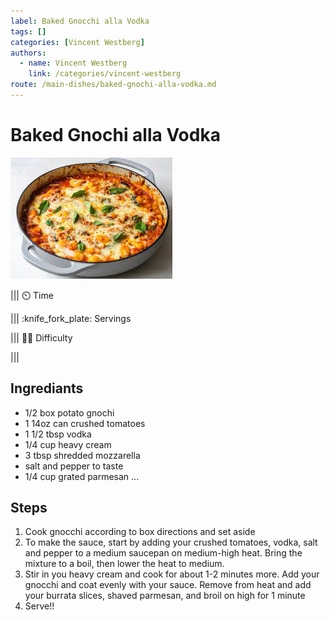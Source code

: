 ```yaml
---
label: Baked Gnocchi alla Vodka
tags: []
categories: [Vincent Westberg]
authors:
  - name: Vincent Westberg
    link: /categories/vincent-westberg
route: /main-dishes/baked-gnochi-alla-vodka.md
---
```



# Baked Gnochi alla Vodka

![](/static/banners/gnochi.jpeg)

||| :timer_clock: Time

||| :knife_fork_plate: Servings

||| :cook: Difficulty

|||

## Ingrediants

- 1/2 box potato gnochi
- 1 14oz can crushed tomatoes
- 1 1/2 tbsp vodka
- 1/4 cup heavy cream
- 3 tbsp shredded mozzarella
- salt and pepper to taste
- 1/4 cup grated parmesan
 ...

## Steps

1. Cook gnocchi according to box directions and set aside
2. To make the sauce, start by adding your crushed tomatoes, vodka, salt and pepper to a medium saucepan on medium-high heat. Bring the mixture to a boil, then lower the heat to medium.
3. Stir in you heavy cream and cook for about 1-2 minutes more. Add your gnocchi and coat evenly with your sauce. Remove from heat and add your burrata slices, shaved parmesan, and broil on high for 1 minute
4. Serve!!
